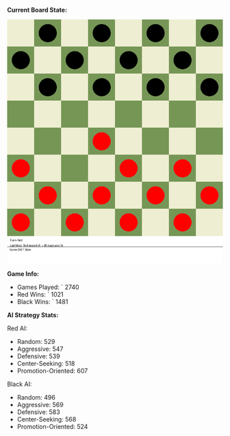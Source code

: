 
**Current Board State:**  
<!-- START_GIF -->
![Checkers Game](./checkers_game.gif)
<!-- END_GIF -->

**Game Info:**  
- Games Played: `<!-- GAMES_PLAYED --> 2740
- Red Wins: `<!-- RED_WINS --> 1021
- Black Wins: `<!-- BLACK_WINS --> 1481

<!-- AI_STATS -->
**AI Strategy Stats:**

Red AI:
- Random: 529
- Aggressive: 547
- Defensive: 539
- Center-Seeking: 518
- Promotion-Oriented: 607

Black AI:
- Random: 496
- Aggressive: 569
- Defensive: 583
- Center-Seeking: 568
- Promotion-Oriented: 524
